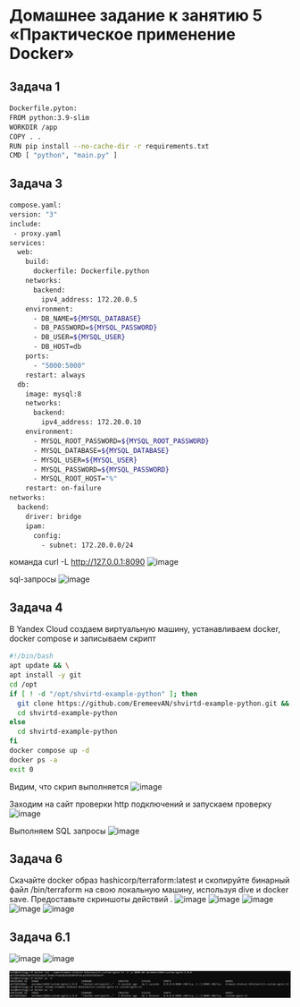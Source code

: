 # Домашнее задание к занятию 5 «Практическое применение Docker»
## Задача 1
```bash
Dockerfile.pyton:
FROM python:3.9-slim
WORKDIR /app
COPY . .
RUN pip install --no-cache-dir -r requirements.txt
CMD [ "python", "main.py" ]
```

## Задача 3
```bash
compose.yaml:
version: "3"
include:
 - proxy.yaml
services:
  web:
    build:
      dockerfile: Dockerfile.python
    networks:
      backend:
        ipv4_address: 172.20.0.5
    environment:
      - DB_NAME=${MYSQL_DATABASE}
      - DB_PASSWORD=${MYSQL_PASSWORD}
      - DB_USER=${MYSQL_USER}
      - DB_HOST=db
    ports:
      - "5000:5000"
    restart: always
  db:
    image: mysql:8
    networks:
      backend:
        ipv4_address: 172.20.0.10
    environment:
      - MYSQL_ROOT_PASSWORD=${MYSQL_ROOT_PASSWORD}
      - MYSQL_DATABASE=${MYSQL_DATABASE}
      - MYSQL_USER=${MYSQL_USER}
      - MYSQL_PASSWORD=${MYSQL_PASSWORD}
      - MYSQL_ROOT_HOST="%"
    restart: on-failure
networks:
  backend:
    driver: bridge
    ipam:
      config:
        - subnet: 172.20.0.0/24
```



команда curl -L http://127.0.0.1:8090
![image](https://github.com/EremeevAN/Imagesd5/blob/main/2.png)

sql-запросы
![image](https://github.com/EremeevAN/Imagesd5/blob/main/3.png)

## Задача 4
В Yandex Cloud создаем виртуальную машину, устанавливаем docker, docker compose и записываем скрипт
```bash
#!/bin/bash
apt update && \
apt install -y git
cd /opt
if [ ! -d "/opt/shvirtd-example-python" ]; then
  git clone https://github.com/EremeevAN/shvirtd-example-python.git && \
  cd shvirtd-example-python
else
  cd shvirtd-example-python
fi
docker compose up -d
docker ps -a
exit 0
```
Видим, что скрип выполняется
![image](https://github.com/EremeevAN/Imagesd5/blob/main/4.png)

Заходим на сайт проверки http подключений и запускаем проверку 
![image](https://github.com/EremeevAN/Imagesd5/blob/main/13.png)

Выполняем SQL запросы
![image](https://github.com/EremeevAN/Imagesd5/blob/main/5.png)

## Задача 6
Скачайте docker образ hashicorp/terraform:latest и скопируйте бинарный файл /bin/terraform на свою локальную машину, используя dive и docker save. Предоставьте скриншоты действий .
![image](https://github.com/EremeevAN/Imagesd5/blob/main/6.png)
![image](https://github.com/EremeevAN/Imagesd5/blob/main/7.png)
![image](https://github.com/EremeevAN/Imagesd5/blob/main/8.png)
![image](https://github.com/EremeevAN/Imagesd5/blob/main/9.png)
![image](https://github.com/EremeevAN/Imagesd5/blob/main/10.png)

## Задача 6.1
![image](https://github.com/EremeevAN/Imagesd5/blob/main/11.png)
![image](https://github.com/EremeevAN/Imagesd5/blob/main/12.png)






![image](https://github.com/EremeevAN/Studies/blob/main/Screenshot_4.png)